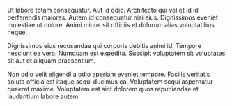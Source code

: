 Ut labore totam consequatur. Aut id odio. Architecto qui vel et id id perferendis maiores. Autem id consequatur nisi eius. Dignissimos eveniet molestiae ut dolore. Animi minus sit officiis et dolorum alias voluptatibus neque.
 Dignissimos eius recusandae qui corporis debitis animi id. Tempore nesciunt ea vero. Numquam est expedita. Suscipit voluptatem sit voluptates sit aut et aliquam praesentium.
 Non odio velit eligendi a odio aperiam eveniet tempore. Facilis veritatis soluta officia est itaque sequi ducimus ea. Voluptatem sequi aspernatur quaerat maxime. Voluptatem est sint dolorem quos repudiandae et laudantium labore autem.